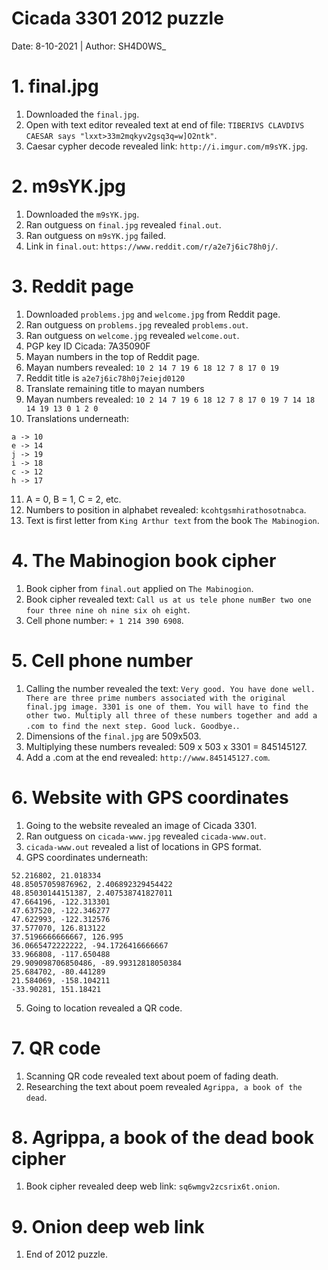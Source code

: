 # Cicada 3301 2012 puzzle

Date: 8-10-2021 | Author: SH4D0WS_

# 1. final.jpg
1. Downloaded the ```final.jpg```.
2. Open with text editor revealed text at end of file: ```TIBERIVS CLAVDIVS CAESAR says "lxxt>33m2mqkyv2gsq3q=w]O2ntk"```.
3. Caesar cypher decode revealed link: ```http://i.imgur.com/m9sYK.jpg```.

# 2. m9sYK.jpg
1. Downloaded the ```m9sYK.jpg```.
2. Ran outguess on ```final.jpg``` revealed ```final.out```.
3. Ran outguess on ```m9sYK.jpg``` failed.
4. Link in ```final.out```: ```https://www.reddit.com/r/a2e7j6ic78h0j/```.

# 3. Reddit page
1. Downloaded ```problems.jpg``` and ```welcome.jpg``` from Reddit page.
2. Ran outguess on ```problems.jpg``` revealed ```problems.out```.
3. Ran outguess on ```welcome.jpg``` revealed ```welcome.out```.
4. PGP key ID Cicada: 7A35090F
5. Mayan numbers in the top of Reddit page.
6. Mayan numbers revealed: ```10 2 14 7 19 6 18 12 7 8 17 0 19```
7. Reddit title is ```a2e7j6ic78h0j7eiejd0120```
8. Translate remaining title to mayan numbers
9. Mayan numbers revealed: ```10 2 14 7 19 6 18 12 7 8 17 0 19 7 14 18 14 19 13 0 1 2 0```
10. Translations underneath:
```
a -> 10
e -> 14
j -> 19
i -> 18
c -> 12
h -> 17
```
11. A = 0, B = 1, C = 2, etc.
12. Numbers to position in alphabet revealed: ```kcohtgsmhirathosotnabca```.
13. Text is first letter from ```King Arthur text``` from the book ```The Mabinogion```.

# 4. The Mabinogion book cipher
1. Book cipher from ```final.out``` applied on ```The Mabinogion```.
2. Book cipher revealed text: ```Call us at us tele phone numBer two one four three nine oh nine six oh eight```.
3. Cell phone number: ```+ 1 214 390 6908```.

# 5. Cell phone number
1. Calling the number revealed the text: ```Very good. You have done well. There are three prime numbers associated with the original final.jpg image. 3301 is one of them. You will have to find the other two. Multiply all three of these numbers together and add a .com to find the next step. Good luck. Goodbye.```.
2. Dimensions of the ```final.jpg``` are 509x503.
3. Multiplying these numbers revealed: 509 x 503 x 3301 = 845145127.
4. Add a .com at the end revealed: ```http://www.845145127.com```.

# 6. Website with GPS coordinates
1. Going to the website revealed an image of Cicada 3301.
2. Ran outguess on ```cicada-www.jpg``` revealed ```cicada-www.out```.
3. ```cicada-www.out``` revealed a list of locations in GPS format.
4. GPS coordinates underneath:
```
52.216802, 21.018334
48.85057059876962, 2.406892329454422
48.85030144151387, 2.407538741827011
47.664196, -122.313301
47.637520, -122.346277
47.622993, -122.312576
37.577070, 126.813122
37.5196666666667, 126.995
36.0665472222222, -94.1726416666667
33.966808, -117.650488
29.909098706850486, -89.99312818050384
25.684702, -80.441289
21.584069, -158.104211
-33.90281, 151.18421 
```
5. Going to location revealed a QR code.

# 7. QR code
1. Scanning QR code revealed text about poem of fading death.
2. Researching the text about poem revealed ```Agrippa, a book of the dead```.

# 8. Agrippa, a book of the dead book cipher
1. Book cipher revealed deep web link: ```sq6wmgv2zcsrix6t.onion```.

# 9. Onion deep web link
1. End of 2012 puzzle.
